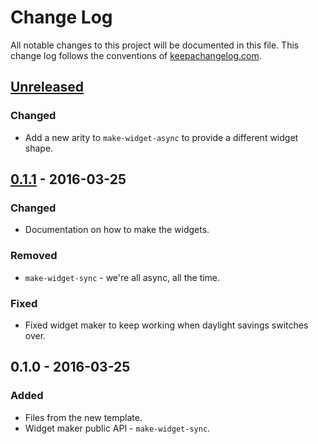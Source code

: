 # Change Log
All notable changes to this project will be documented in this file. This change log follows the conventions of [keepachangelog.com](http://keepachangelog.com/).

## [Unreleased]
### Changed
- Add a new arity to `make-widget-async` to provide a different widget shape.

## [0.1.1] - 2016-03-25
### Changed
- Documentation on how to make the widgets.

### Removed
- `make-widget-sync` - we're all async, all the time.

### Fixed
- Fixed widget maker to keep working when daylight savings switches over.

## 0.1.0 - 2016-03-25
### Added
- Files from the new template.
- Widget maker public API - `make-widget-sync`.

[Unreleased]: https://github.com/your-name/fwpd/compare/0.1.1...HEAD
[0.1.1]: https://github.com/your-name/fwpd/compare/0.1.0...0.1.1
